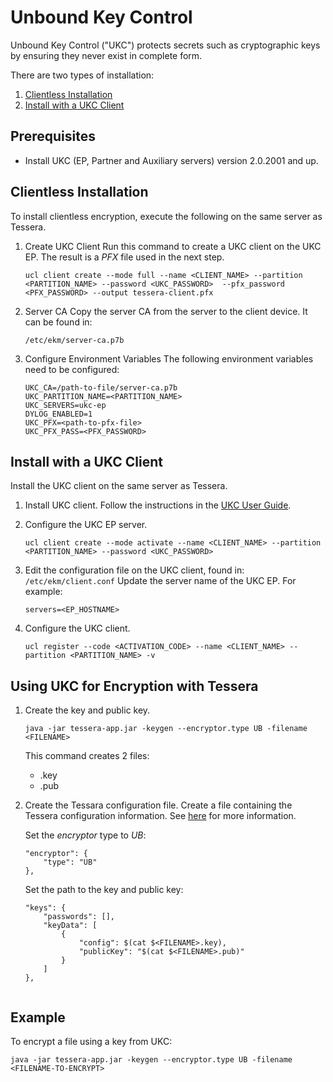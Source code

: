 # Unbound Key Control

Unbound Key Control ("UKC") protects secrets such as cryptographic keys by ensuring they never exist in complete form.

There are two types of installation:
1. [Clientless Installation](#Clientless)
1. [Install with a UKC Client](#Withclient)

## Prerequisites
- Install UKC (EP, Partner and Auxiliary servers) version 2.0.2001 and up.

<a name="Clientless"></a>
## Clientless Installation

To install clientless encryption, execute the following on the same server as Tessera.
1. Create UKC Client
    Run this command to create a UKC client on the UKC EP. The result is a *PFX* file used in the next step.
    
    ```
    ucl client create --mode full --name <CLIENT_NAME> --partition <PARTITION_NAME> --password <UKC_PASSWORD>  --pfx_password <PFX_PASSWORD> --output tessera-client.pfx
    ```

2. Server CA
    Copy the server CA from the server to the client device. It can be found in:
    
    `/etc/ekm/server-ca.p7b`

3. Configure Environment Variables
    The following environment variables need to be configured:

    ```
    UKC_CA=/path-to-file/server-ca.p7b
    UKC_PARTITION_NAME=<PARTITION_NAME>
    UKC_SERVERS=ukc-ep
    DYLOG_ENABLED=1
    UKC_PFX=<path-to-pfx-file>
    UKC_PFX_PASS=<PFX_PASSWORD>
    ```

<a name="Withclient"></a>
## Install with a UKC Client
Install the UKC client on the same server as Tessera.

1. Install UKC client.
    Follow the instructions in the [UKC User Guide](https://www.unboundtech.com/docs/UKC/UKC_User_Guide/HTML/Content/Products/UKC-EKM/UKC_User_Guide/Installation/ClientInstallation.html).
2. Configure the UKC EP server.   
    ```
    ucl client create --mode activate --name <CLIENT_NAME> --partition <PARTITION_NAME> --password <UKC_PASSWORD>
    ```
3. Edit the configuration file on the UKC client, found in:
    `/etc/ekm/client.conf`
    Update the server name of the UKC EP. For example:
    
    `servers=<EP_HOSTNAME>`
4. Configure the UKC client.
    ```
    ucl register --code <ACTIVATION_CODE> --name <CLIENT_NAME> --partition <PARTITION_NAME> -v
    ```

## Using UKC for Encryption with Tessera

1. Create the key and public key.
    ```
    java -jar tessera-app.jar -keygen --encryptor.type UB -filename <FILENAME>
    ```
    This command creates 2 files:
    - <FILENAME>.key
    - <FILENAME>.pub
		
2. Create the Tessara configuration file.
    Create a file containing the Tessera configuration information. See [here](https://github.com/jpmorganchase/quorum-examples#experimenting-with-alternative-curves-in-tessera) for more information.

    Set the *encryptor* type to *UB*:
    ```
    "encryptor": {
        "type": "UB"
    },
    ```

    Set the path to the key and public key:
    ```
	"keys": {
        "passwords": [],
        "keyData": [
            {
                "config": $(cat $<FILENAME>.key),
                "publicKey": "$(cat $<FILENAME>.pub)"
            }
        ]
    },	


## Example
To encrypt a file using a key from UKC:
```
java -jar tessera-app.jar -keygen --encryptor.type UB -filename <FILENAME-TO-ENCRYPT>
```

